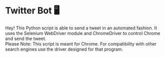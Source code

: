 # Twitter Bot 🖥️

Hey! This Python script is able to send a tweet in an automated fashion. It uses the Selenium WebDriver module and ChromeDriver to control Chrome and send the tweet. 
<br />
Please Note: This script is meant for Chrome. For compatibility with other search engines use the driver designed for that program. 
